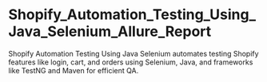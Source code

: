 # Shopify_Automation_Testing_Using_Java_Selenium_Allure_Report
Shopify Automation Testing Using Java Selenium automates testing Shopify features like login, cart, and orders using Selenium, Java, and frameworks like TestNG and Maven for efficient QA.
